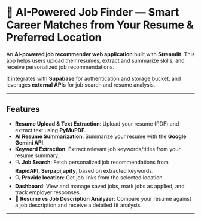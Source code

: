 # 🤖 AI-Powered Job Finder — Smart Career Matches from Your Resume & Preferred Location  


An **AI-powered job recommender web application** built with **Streamlit**. This app helps users upload their resumes, extract and summarize skills, and receive personalized job recommendations.  

It integrates with **Supabase** for authentication and storage bucket, and leverages **external APIs** for job search and resume analysis.  

---

## Features  

-  **Resume Upload & Text Extraction**: Upload your resume (PDF) and extract text using **PyMuPDF**.  
-  **AI Resume Summarization**: Summarize your resume with the **Google Gemini API**.  
-  **Keyword Extraction**: Extract relevant job keywords/titles from your resume summary.  
- 🔍 **Job Search**: Fetch personalized job recommendations from **RapidAPI, Serpapi,apify**, based on extracted keywords.
- 🔍 **Provide location**: Get job links from the selected location
- **Dashboard**: View and manage saved jobs, mark jobs as applied, and track employer responses.  
- 📝 **Resume vs Job Description Analyzer**: Compare your resume against a job description and receive a detailed fit analysis.  

---

